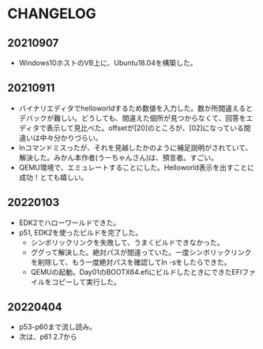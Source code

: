 # CHANGELOG
## 20210907
* Windows10ホストのVB上に、Ubuntu18.04を構築した。
## 20210911
* バイナリエディタでhelloworldするため数値を入力した。数か所間違えるとデバックが難しい。どうしても、間違えた個所が見つからなくて、回答をエディタで表示して見比べた。offsetが[20]のところが、[02]になっている間違いは中々分かりづらい。
* lnコマンドミスったが、それを見越したかのように補足説明がされていて、解決した。みかん本作者(うーちゃんさん)は、預言者。すごい。
* QEMU環境で、エミュレートすることにした。Helloworld表示を出すことに成功！とても嬉しい。
## 20220103
* EDK2でハローワールドできた。
* p51, EDK2を使ったビルドを完了した。 
  * シンボリックリンクを失敗して、うまくビルドできなかった。
  * ググって解決した。絶対パスが間違っていた。一度シンボリックリンクを削除して、もう一度絶対パスを確認してln -sをしたらできた。
  * QEMUの起動。Day01のBOOTX64.efiにビルドしたときにできたEFIファイルをコピーして実行した。
## 20220404
* p53-p60まで流し読み。
* 次は、p61 2.7から
